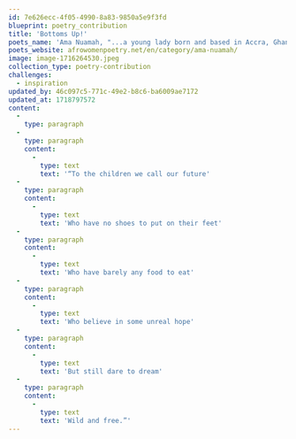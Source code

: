 ```yaml
---
id: 7e626ecc-4f05-4990-8a83-9850a5e9f3fd
blueprint: poetry_contribution
title: 'Bottoms Up!'
poets_name: 'Ama Nuamah, "...a young lady born and based in Accra, Ghana. She loves other creative disciplines but writing is a deeply-rooted passion of hers. Writing is her safe haven, writing is her lifeline."'
poets_website: afrowomenpoetry.net/en/category/ama-nuamah/
image: image-1716264530.jpeg
collection_type: poetry-contribution
challenges:
  - inspiration
updated_by: 46c097c5-771c-49e2-b8c6-ba6009ae7172
updated_at: 1718797572
content:
  -
    type: paragraph
  -
    type: paragraph
    content:
      -
        type: text
        text: '“To the children we call our future'
  -
    type: paragraph
    content:
      -
        type: text
        text: 'Who have no shoes to put on their feet'
  -
    type: paragraph
    content:
      -
        type: text
        text: 'Who have barely any food to eat'
  -
    type: paragraph
    content:
      -
        type: text
        text: 'Who believe in some unreal hope'
  -
    type: paragraph
    content:
      -
        type: text
        text: 'But still dare to dream'
  -
    type: paragraph
    content:
      -
        type: text
        text: 'Wild and free.”'
---
```

